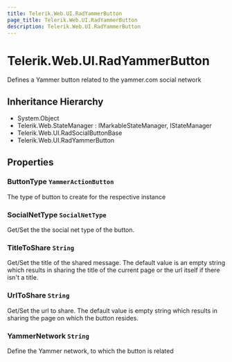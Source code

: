 ```yaml
---
title: Telerik.Web.UI.RadYammerButton
page_title: Telerik.Web.UI.RadYammerButton
description: Telerik.Web.UI.RadYammerButton
---
```


# Telerik.Web.UI.RadYammerButton

Defines a Yammer button related to the yammer.com social network

## Inheritance Hierarchy

* System.Object
* Telerik.Web.StateManager : IMarkableStateManager, IStateManager
* Telerik.Web.UI.RadSocialButtonBase
* Telerik.Web.UI.RadYammerButton

## Properties

###  ButtonType `YammerActionButton`

The type of button to create for the respective instance

###  SocialNetType `SocialNetType`

Get/Set the the social net type of the button.

###  TitleToShare `String`

Get/Set the title of the shared message. The default value is an empty string
            which results in sharing the title of the current page or the url itself if there isn't a title.

###  UrlToShare `String`

Get/Set the url to share. The default value is empty string which results in sharing the page on which the button resides.

###  YammerNetwork `String`

Define the Yammer network, to which the button is related

